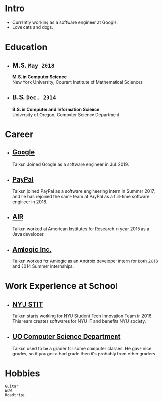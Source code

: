 # Intro
- Currently working as a software engineer at Google.
- Love cats and dogs.

# Education

- ## M.S. `May 2018`
  **M.S. in Computer Science**  
  New York University, Courant Institute of Mathematical Sciences

- ## B.S. `Dec. 2014`
  **B.S. in Computer and Information Science**  
  University of Oregon, Computer Science Department

# Career
- ## [Google](https://www.google.org)
  Taikun Joined Google as a software engineer in Jul. 2019.

- ## [PayPal](https://www.paypal.com)
  Taikun joined PayPal as a software engineering intern in Summer 2017, and he has rejoined the same team at PayPal as a full-time software engineer in 2018.

- ## [AIR](https://www.air.org/)
  Taikun worked at American Institutes for Research in year 2015 as a Java developer.

- ## [Amlogic Inc.](http://www.amlogic.com/)
  Taikun worked for Amlogic as an Android developer intern for both 2013 and 2014 Summer internships.

# Work Experience at School

- ## [NYU STIT](https://www.nyu.edu)
  Taikun starts working for NYU Student Tech Innovation Team in 2016. This team creates softwares for NYU IT and benefits NYU society.

- ## [UO Computer Science Department](https://cs.uoregon.edu/)
  Taikun used to be a grader for some computer classes. He gave nice grades, so if you got a bad grade then it's probably from other graders.

# Hobbies
```
Guitar
WoW
Roadtrips
```
